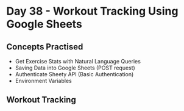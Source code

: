 # Day 38 - Workout Tracking Using Google Sheets
## Concepts Practised
- Get Exercise Stats with Natural Language Queries
- Saving Data into Google Sheets (POST request)
- Authenticate Sheety API (Basic Authentication)
- Environment Variables
## Workout Tracking